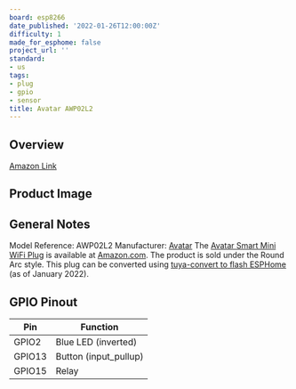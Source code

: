 ```yaml
---
board: esp8266
date_published: '2022-01-26T12:00:00Z'
difficulty: 1
made_for_esphome: false
project_url: ''
standard:
- us
tags:
- plug
- gpio
- sensor
title: Avatar AWP02L2
---
```


## Overview

[Amazon Link](https://amzn.to/3ACOgKO)

## Product Image

## General Notes

Model Reference: AWP02L2
Manufacturer: [Avatar](https://www.avatarcontrols.com/)
The [Avatar Smart Mini WiFi Plug](https://shop.avatarcontrols.com/smart-mini-wifi-plug.html) is available at [Amazon.com](https://amzn.to/3ACOgKO). The product is sold under the Round Arc style.
This plug can be converted using [tuya-convert to flash ESPHome](/guides/tuya-convert/) (as of January 2022).

## GPIO Pinout

| Pin    | Function              |
| ------ | --------------------- |
| GPIO2  | Blue LED (inverted)   |
| GPIO13 | Button (input_pullup) |
| GPIO15 | Relay                 |